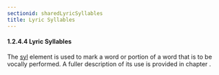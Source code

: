 ```yaml
---
sectionid: sharedLyricSyllables
title: Lyric Syllables
---
```



<h4 id="sharedLyricSyllables">
   <span class="headingNumber">1.2.4.4</span>
   <span class="head">Lyric Syllables</span>
</h4>
The 
<a class="link_odd_elementSpec" href="/v3/elements/syl">syl</a> element is used to mark a word or portion of a word that is
to be vocally performed. A fuller description of its use is provided in chapter 
<span class="ptr"></span>.



<span class="specList">
   
   <span class="specDesc"></span>
   
</span>


